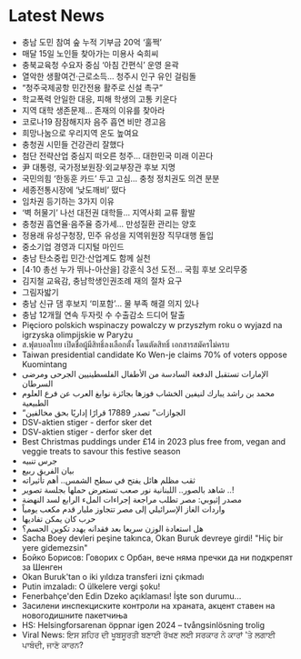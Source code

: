 # Latest News
-  충남 도민 참여 숲 누적 기부금 20억 ‘훌쩍’
-  매달 15일 노인들 찾아가는 미용사 숙희씨
-  충북교육청 수요자 중심 ‘아침 간편식’ 운영 윤곽
-  열악한 생활여건·근로소득… 청주시 인구 유인 걸림돌
-  “청주국제공항 민간전용 활주로 신설 촉구”
-  학교폭력 안일한 대응, 피해 학생의 고통 키운다
-  지역 대학 생존문제… 존재의 이유를 찾아라
-  코로나19 잠잠해지자 음주 흡연 비만 경고음
-  희망나눔으로 우리지역 온도 높여요
-  충청권 시민들 건강관리 잘했다
-  첨단 전략산업 중심지 떠오른 청주… 대한민국 미래 이끈다
-  尹 대통령, 국가정보원장·외교부장관 후보 지명
-  국민의힘 ‘한동훈 카드’ 두고 고심… 충청 정치권도 의견 분분
-  세종전통시장에 ‘낮도깨비’ 떴다
-  임차권 등기하는 3가지 이유
-  ‘벽 허물기’ 나선 대전권 대학들… 지역사회 교류 활발
-  충청권 흡연율·음주율 증가세… 만성질환 관리는 양호
-  정용래 유성구청장, 민주 유성을 지역위원장 직무대행 돌입
-  중소기업 경영과 디지털 마인드
-  충남 탄소중립 민간·산업계도 함께 실천
-  [4·10 총선 누가 뛰나-아산을] 강훈식 3선 도전… 국힘 후보 오리무중
-  김지철 교육감, 충남학생인권조례 재의 절차 요구
-  그림자밟기
-  충남 신규 댐 후보지 ‘미포함’… 물 부족 해결 의지 있나
-  충남 12개월 연속 두자릿 수 수출감소 드디어 탈출
-  Pięcioro polskich wspinaczy powalczy w przyszłym roku o wyjazd na igrzyska olimpijskie w Paryżu
-  ส.ฟุตบอลไทย เปิดชื่อผู้มีสิทธิ์ลงเลือกตั้ง โดนตัดสิทธิ์ เอกสารสมัครไม่ครบ
-  Taiwan presidential candidate Ko Wen-je claims 70% of voters oppose Kuomintang
-  الإمارات تستقبل الدفعة السادسة من الأطفال الفلسطينيين الجرحى ومرضى السرطان
-  محمد بن راشد يبارك لنيفين الخشاب فوزها بجائزة نوابغ العرب عن فرع العلوم الطبيعية
-  “الجوازات” تصدر 17889 قرارًا إداريًا بحق مخالفين
-  DSV-aktien stiger - derfor sker det
-  DSV-aktien stiger - derfor sker det
-  Best Christmas puddings under £14 in 2023 plus free from, vegan and veggie treats to savour this festive season
-  جرس تنبيه
-  بيان الفريق ربيع
-  ثقب مظلم هائل يفتح في سطح الشمس.. أهم تأثيراته
-  شاهد بالصور.. اللبنانية نور صعب تستعرض حملها بجلسة تصوير ..!
-  مصدر إثيوبي: مصر تطلب مراجعة إجراءات الملء الرابع لسد النهضة
-  واردات الغاز الإسرائيلي إلى مصر تتجاوز مليار قدم مكعب يومياً
-  حرب كان يمكن تفاديها
-  هل استعادة الوزن سريعا بعد فقدانه يهدد تكوين الجسم؟
-  Sacha Boey devleri peşine takınca, Okan Buruk devreye girdi! "Hiç bir yere gidemezsin"
-  Бойко Борисов: Говорих с Орбан, вече няма пречки да ни подкрепят за Шенген
-  Okan Buruk'tan o iki yıldıza transferi izni çıkmadı
-  Putin imzaladı: O ülkelere vergi şoku!
-  Fenerbahçe'den Edin Dzeko açıklaması! İşte son durumu...
-  Засилени инспекциските контроли на храната, акцент ставен на новогодишните пакетчиња
-  HS: Helsingforsarenan öppnar igen 2024 – tvångsinlösning trolig
-  Viral News: ਇਸ ਸ਼ਹਿਰ ਦੀ ਖੂਬਸੂਰਤੀ ਬਣਾਈ ਰੱਖਣ ਲਈ ਸਰਕਾਰ ਨੇ ਕਾਰਾਂ 'ਤੇ ਲਗਾਈ ਪਾਬੰਦੀ, ਜਾਣੋ ਕਾਰਨ?
